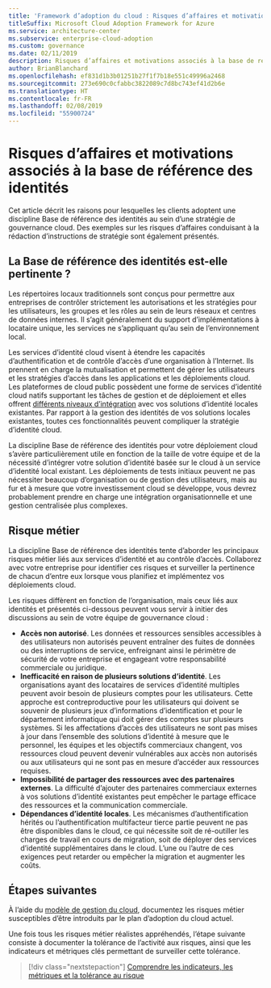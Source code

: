 ```yaml
---
title: 'Framework d’adoption du cloud : Risques d’affaires et motivations associés à la base de référence des identités'
titleSuffix: Microsoft Cloud Adoption Framework for Azure
ms.service: architecture-center
ms.subservice: enterprise-cloud-adoption
ms.custom: governance
ms.date: 02/11/2019
description: Risques d’affaires et motivations associés à la base de référence des identités
author: BrianBlanchard
ms.openlocfilehash: ef831d1b3b01251b27f1f7b18e551c49996a2468
ms.sourcegitcommit: 273e690c0cfabbc3822089c7d8bc743ef41d2b6e
ms.translationtype: HT
ms.contentlocale: fr-FR
ms.lasthandoff: 02/08/2019
ms.locfileid: "55900724"
---
```

# <a name="identity-baseline-motivations-and-business-risks"></a>Risques d’affaires et motivations associés à la base de référence des identités

Cet article décrit les raisons pour lesquelles les clients adoptent une discipline Base de référence des identités au sein d’une stratégie de gouvernance cloud. Des exemples sur les risques d’affaires conduisant à la rédaction d’instructions de stratégie sont également présentés.

<!-- markdownlint-disable MD026 -->

## <a name="is-identity-baseline-relevant"></a>La Base de référence des identités est-elle pertinente ?

Les répertoires locaux traditionnels sont conçus pour permettre aux entreprises de contrôler strictement les autorisations et les stratégies pour les utilisateurs, les groupes et les rôles au sein de leurs réseaux et centres de données internes. Il s’agit généralement du support d’implémentations à locataire unique, les services ne s’appliquant qu’au sein de l’environnement local.

Les services d’identité cloud visent à étendre les capacités d’authentification et de contrôle d’accès d’une organisation à l’Internet. Ils prennent en charge la mutualisation et permettent de gérer les utilisateurs et les stratégies d’accès dans les applications et les déploiements cloud. Les plateformes de cloud public possèdent une forme de services d’identité cloud natifs supportant les tâches de gestion et de déploiement et elles offrent [différents niveaux d’intégration](../../decision-guides/identity/overview.md) avec vos solutions d’identité locales existantes. Par rapport à la gestion des identités de vos solutions locales existantes, toutes ces fonctionnalités peuvent compliquer la stratégie d’identité cloud.

La discipline Base de référence des identités pour votre déploiement cloud s’avère particulièrement utile en fonction de la taille de votre équipe et de la nécessité d’intégrer votre solution d’identité basée sur le cloud à un service d’identité local existant. Les déploiements de tests initiaux peuvent ne pas nécessiter beaucoup d’organisation ou de gestion des utilisateurs, mais au fur et à mesure que votre investissement cloud se développe, vous devrez probablement prendre en charge une intégration organisationnelle et une gestion centralisée plus complexes.

## <a name="business-risk"></a>Risque métier

La discipline Base de référence des identités tente d’aborder les principaux risques métier liés aux services d’identité et au contrôle d’accès. Collaborez avec votre entreprise pour identifier ces risques et surveiller la pertinence de chacun d’entre eux lorsque vous planifiez et implémentez vos déploiements cloud.

Les risques diffèrent en fonction de l’organisation, mais ceux liés aux identités et présentés ci-dessous peuvent vous servir à initier des discussions au sein de votre équipe de gouvernance cloud :

- **Accès non autorisé**. Les données et ressources sensibles accessibles à des utilisateurs non autorisés peuvent entraîner des fuites de données ou des interruptions de service, enfreignant ainsi le périmètre de sécurité de votre entreprise et engageant votre responsabilité commerciale ou juridique.
- **Inefficacité en raison de plusieurs solutions d’identité**. Les organisations ayant des locataires de services d’identité multiples peuvent avoir besoin de plusieurs comptes pour les utilisateurs. Cette approche est contreproductive pour les utilisateurs qui doivent se souvenir de plusieurs jeux d’informations d’identification et pour le département informatique qui doit gérer des comptes sur plusieurs systèmes. Si les affectations d’accès des utilisateurs ne sont pas mises à jour dans l’ensemble des solutions d’identité à mesure que le personnel, les équipes et les objectifs commerciaux changent, vos ressources cloud peuvent devenir vulnérables aux accès non autorisés ou aux utilisateurs qui ne sont pas en mesure d’accéder aux ressources requises.
- **Impossibilité de partager des ressources avec des partenaires externes**. La difficulté d’ajouter des partenaires commerciaux externes à vos solutions d’identité existantes peut empêcher le partage efficace des ressources et la communication commerciale.
- **Dépendances d’identité locales**. Les mécanismes d’authentification hérités ou l’authentification multifacteur tierce partie peuvent ne pas être disponibles dans le cloud, ce qui nécessite soit de ré-outiller les charges de travail en cours de migration, soit de déployer des services d’identité supplémentaires dans le cloud. L’une ou l’autre de ces exigences peut retarder ou empêcher la migration et augmenter les coûts.

## <a name="next-steps"></a>Étapes suivantes

À l’aide du [modèle de gestion du cloud](./template.md), documentez les risques métier susceptibles d’être introduits par le plan d’adoption du cloud actuel.

Une fois tous les risques métier réalistes appréhendés, l’étape suivante consiste à documenter la tolérance de l’activité aux risques, ainsi que les indicateurs et métriques clés permettant de surveiller cette tolérance.

> [!div class="nextstepaction"]
> [Comprendre les indicateurs, les métriques et la tolérance au risque](./metrics-tolerance.md)